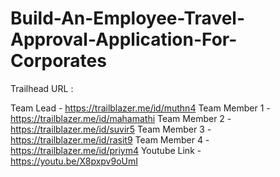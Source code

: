 # Build-An-Employee-Travel-Approval-Application-For-Corporates

Trailhead URL :

Team Lead -  https://trailblazer.me/id/muthn4
Team Member 1 - https://trailblazer.me/id/mahamathi
Team Member 2 - https://trailblazer.me/id/suvir5
Team Member 3 - https://trailblazer.me/id/rasit9
Team Member 4 -  https://trailblazer.me/id/priym4
Youtube Link - https://youtu.be/X8pxpv9oUmI
